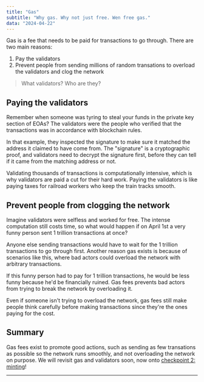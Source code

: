 ```yaml
---
title: "Gas"
subtitle: "Why gas. Why not just free. Wen free gas."
data: "2024-04-22"
---
```


Gas is a fee that needs to be paid for transactions to go through. There are two main
reasons:

1. Pay the validators
2. Prevent people from sending millions of random transations to overload the validators and
   clog the network

> What validators? Who are they?

## Paying the validators

Remember when someone was tyring to steal your funds in the private key section of EOAs? The
validators were the people who verified that the transactions was in accordance with blockchain
rules.

In that example, they inspected the signature to make sure it matched the address it claimed
to have come from. The "signature" is a cryptographic proof, and validators need to decrypt
the signature first, before they can tell if it came from the matching address or not.

Validating thousands of transactions is computationally intensive, which is why validators
are paid a cut for their hard work. Paying the validators is like paying taxes for railroad
workers who keep the train tracks smooth.

## Prevent people from clogging the network

Imagine validators were selfless and worked for free. The intense computation still costs time,
so what would happen if on April 1st a very funny person sent 1 trillion transactions at once?

Anyone else sending transactions would have to wait for the 1 trillion transactions to go through
first. Another reason gas exists is because of scenarios like this, where bad actors could
overload the network with arbitrary transactions.

If this funny person had to pay for 1 trillion transactions, he would be less funny because he'd
be financially ruined. Gas fees prevents bad actors from trying to break the network by
overloading it.

Even if someone isn't trying to overload the network, gas fees still make people think carefully
before making transactions since they're the ones paying for the cost.

<!-- # How are gas costs determined?

How much gas do we need? How much gas will we pay? The total cost of gas depends on two things:

1. What our input data is doing
2. How much gas costs per unit

Our data cart will instruct the factory to execute different actions. Some actions cost
more units of gas than others. And depending on the transaction, there could be different
amounts of actions to executed. We will cover what these actions are in the smart contract
section.

The same actions will always costs the same amount of gas units. But the price of gas will
fluxuate along with the market, so transactions doing the same thing could cost different
amounts at different times of day. -->

## Summary

Gas fees exist to promote good actions, such as sending as few transations as possible so the network
runs smoothly, and not overloading the network on purpose. We will revisit gas and validators soon, now
onto [checkpoint 2: minting](/posts/2simpleNFT)!

---
